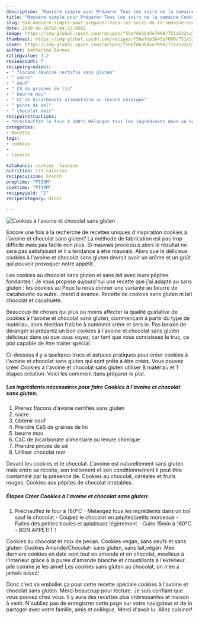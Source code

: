 ```yaml
---
description: "Manière simple pour Préparer Tous les soirs de la semaine Cookies à l&amp;#39;avoine et chocolat sans gluten"
title: "Manière simple pour Préparer Tous les soirs de la semaine Cookies à l&amp;#39;avoine et chocolat sans gluten"
slug: 594-maniere-simple-pour-preparer-tous-les-soirs-de-la-semaine-cookies-a-l-and-39-avoine-et-chocolat-sans-gluten
date: 2020-08-16T03:04:12.956Z
image: https://img-global.cpcdn.com/recipes/f5befde3b45e7899/751x532cq70/cookies-a-lavoine-et-chocolat-sans-gluten-photo-principale-de-la-recette.jpg
thumbnail: https://img-global.cpcdn.com/recipes/f5befde3b45e7899/751x532cq70/cookies-a-lavoine-et-chocolat-sans-gluten-photo-principale-de-la-recette.jpg
cover: https://img-global.cpcdn.com/recipes/f5befde3b45e7899/751x532cq70/cookies-a-lavoine-et-chocolat-sans-gluten-photo-principale-de-la-recette.jpg
author: Katharine Barnes
ratingvalue: 3.2
reviewcount: 7
recipeingredient:
- " flocons davoine certifis sans gluten"
- " sucre"
- " oeuf"
- " CS de graines de lin"
- " beurre mou"
- " CC de bicarbonate alimentaire ou levure chimique"
- " pince de sel"
- " chocolat noir"
recipeinstructions:
- "Préchauffez le four à 180°C Mélangez tous les ingrédients dans un bol sauf le chocolat Coupez le chocolat en pépites/petits morceaux Faites des petites boules et aplatissez légèrement Cuire 15min à 180°C BON APPETIT !"
categories:
- Recette
tags:
- cookies
- 
- lavoine

katakunci: cookies  lavoine 
nutrition: 173 calories
recipecuisine: French
preptime: "PT35M"
cooktime: "PT44M"
recipeyield: "2"
recipecategory: Dîner

---
```



![Cookies à l&#39;avoine et chocolat sans gluten](https://img-global.cpcdn.com/recipes/f5befde3b45e7899/751x532cq70/cookies-a-lavoine-et-chocolat-sans-gluten-photo-principale-de-la-recette.jpg)

Encore une fois à la recherche de recettes uniques d'inspiration cookies à l&#39;avoine et chocolat sans gluten? La méthode de fabrication est pas trop difficile mais pas facile non plus. Si mauvais processus alors le résultat ne sera pas satisfaisant et il a tendance à être mauvais. Alors que le délicieux cookies à l&#39;avoine et chocolat sans gluten devrait avoir un arôme et un goût qui pouvoir provoquer notre appétit.

Les cookies au chocolat sans gluten et sans lait avec leurs pépites fondantes ! Je vous propose aujourd&#39;hui une recette que j&#39;ai adapté au sans gluten : les cookies au Peux tu nous donner une variante au beurre de cacahouète ou autre…merci d avance. Recette de cookies sans gluten ni lait chocolat et cacahuète.

Beaucoup de choses qui plus ou moins affecter la qualité gustative de cookies à l&#39;avoine et chocolat sans gluten, commençant à partir du type de matériau, alors élection fraîche à comment créer et sers le. Pas besoin de déranger si préparez un bon cookies à l&#39;avoine et chocolat sans gluten délicieux dans où que vous soyez, car tant que vous connaissez le truc, ce plat capable de être traiter spécial.


Ci-dessous il y a quelques trucs et astuces pratiques pour créer cookies à l&#39;avoine et chocolat sans gluten qui sont prêts à être créés. Vous pouvez créer Cookies à l&#39;avoine et chocolat sans gluten utiliser 8 matériau et 1 étapes création. Voici les comment dans préparer le plat.

<!--inarticleads1-->

##### Les ingrédients nécessaires pour faire Cookies à l&#39;avoine et chocolat sans gluten:

1. Prenez  flocons d’avoine certifiés sans gluten
1.   sucre
1. Obtenir  oeuf
1. Prendre  CàS de graines de lin
1.   beurre mou
1.   CàC de bicarbonate alimentaire ou levure chimique
1. Prendre  pincée de sel
1. Utiliser  chocolat noir


Devant les cookies et le chocolat. L&#39;avoine est naturellement sans gluten mais entre sa récolte, son traitement et son conditionnement il peut être contaminé par la présence de. Cookies au chocolat, céréales et fruits rouges. Cookies aux pépites de chocolat inratables. 

<!--inarticleads2-->

##### Étapes Créer Cookies à l&#39;avoine et chocolat sans gluten:

1. Préchauffez le four à 180°C - Mélangez tous les ingrédients dans un bol sauf le chocolat - Coupez le chocolat en pépites/petits morceaux - Faites des petites boules et aplatissez légèrement - Cuire 15min à 180°C - BON APPETIT !


Cookies au chocolat et noix de pécan. Cookies vegan, sans oeufs et sans gluten. Cookies Amande/Chocolat- sans gluten, sans lait,végan. Mes derniers cookies en date sont tout en amande et en chocolat, moelleux à l&#39;intérieur grâce à la purée d&#39;amande blanche et croustillants à l&#39;extérieur…pile comme je les aime! Les cookies sans gluten au chocolat, on n&#39;en a jamais assez! 


Donc c'est va emballer ça pour cette recette spéciale cookies à l&#39;avoine et chocolat sans gluten. Merci beaucoup pour lecture. Je suis confiant que vous pouvez chez vous. Il y aura des recettes plus  intéressantes at maison à venir. N'oubliez pas de enregistrer cette page sur votre navigateur et de la partager avec votre famille, amis et collègue. Merci d'avoir lu. Allez cuisiner!
